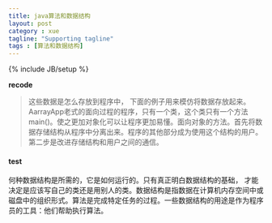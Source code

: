 ```yaml
---
title: java算法和数据结构
layout: post
category : xue
tagline: "Supporting tagline"
tags : [算法和数据结构]
---
```

{% include JB/setup %}


**recode**

>这些数据是怎么存放到程序中， 下面的例子用来模仿将数据存放起来。
>AarrayApp老式的面向过程的程序，只有一个类，这个类只有一个方法main()。使之更加对象化可以让程序更加易懂。面向对象的方法。首先将数据存储结构从程序中分离出来。程序的其他部分成为使用这个结构的用户。第二步是改进存储结构和用户之间的通信。

#### test
  何种数据结构是所需的，它是如何运行的。只有真正明白数据结构的基础，
  才能决定是应该写自己的类还是用别人的类。数据结构是指数据在计算机内存空间中或磁盘中的组织形式。算法是完成特定任务的过程。一些数据结构的用途是作为程序员的工具：他们帮助执行算法。